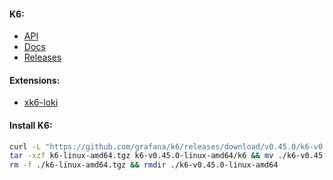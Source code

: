#### K6:
- [API](https://k6.io/docs/javascript-api/)
- [Docs](https://k6.io/docs/)
- [Releases](https://github.com/grafana/k6/releases)

#### Extensions:
- [xk6-loki](https://github.com/grafana/xk6-loki)

#### Install K6:
```bash
curl -L "https://github.com/grafana/k6/releases/download/v0.45.0/k6-v0.45.0-linux-amd64.tar.gz" -o k6-linux-amd64.tgz && \
tar -xzf k6-linux-amd64.tgz k6-v0.45.0-linux-amd64/k6 && mv ./k6-v0.45.0-linux-amd64/k6 /usr/local/bin/ && \
rm -f ./k6-linux-amd64.tgz && rmdir ./k6-v0.45.0-linux-amd64
```
